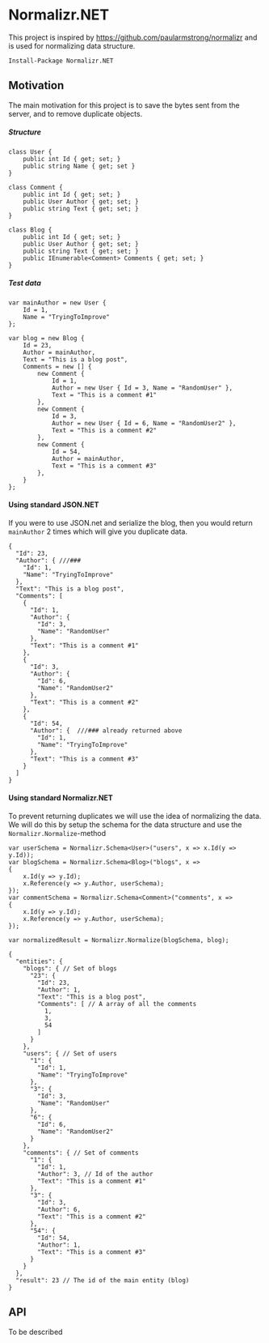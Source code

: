 Normalizr.NET
==================

This project is inspired by https://github.com/paularmstrong/normalizr and is used for normalizing data structure.

```
Install-Package Normalizr.NET
```

Motivation
---------------------------

The main motivation for this project is to save the bytes sent from the server, and to remove duplicate objects.


##### Structure
```
class User {
    public int Id { get; set; }
    public string Name { get; set }
}

class Comment {
    public int Id { get; set; }
    public User Author { get; set; }
    public string Text { get; set; }
}

class Blog {
    public int Id { get; set; }
    public User Author { get; set; }
    public string Text { get; set; }
    public IEnumerable<Comment> Comments { get; set; }
}

```

##### Test data
```
var mainAuthor = new User {
    Id = 1,
    Name = "TryingToImprove"
};

var blog = new Blog {
    Id = 23,
    Author = mainAuthor,
    Text = "This is a blog post",
    Comments = new [] {
        new Comment {
            Id = 1,
            Author = new User { Id = 3, Name = "RandomUser" },
            Text = "This is a comment #1"
        },
        new Comment {
            Id = 3,
            Author = new User { Id = 6, Name = "RandomUser2" },
            Text = "This is a comment #2"
        },
        new Comment {
            Id = 54,
            Author = mainAuthor,
            Text = "This is a comment #3"
        },
    } 
};
```

#### Using standard JSON.NET
If you were to use JSON.net and serialize the blog, then you would return `mainAuthor` 2 times which will give you duplicate data.

```
{
  "Id": 23,
  "Author": { ///###
    "Id": 1,
    "Name": "TryingToImprove"
  },
  "Text": "This is a blog post",
  "Comments": [
    {
      "Id": 1,
      "Author": {
        "Id": 3,
        "Name": "RandomUser"
      },
      "Text": "This is a comment #1"
    },
    {
      "Id": 3,
      "Author": {
        "Id": 6,
        "Name": "RandomUser2"
      },
      "Text": "This is a comment #2"
    },
    {
      "Id": 54,
      "Author": {  ///### already returned above
        "Id": 1,
        "Name": "TryingToImprove"
      },
      "Text": "This is a comment #3"
    }
  ]
}
```

#### Using standard Normalizr.NET
To prevent returning duplicates we will use the idea of normalizing the data. We will do this by setup the schema for the data structure and use the `Normalizr.Normalize`-method

```
var userSchema = Normalizr.Schema<User>("users", x => x.Id(y => y.Id));
var blogSchema = Normalizr.Schema<Blog>("blogs", x =>
{
    x.Id(y => y.Id);
    x.Reference(y => y.Author, userSchema);
});
var commentSchema = Normalizr.Schema<Comment>("comments", x =>
{
    x.Id(y => y.Id);
    x.Reference(y => y.Author, userSchema);
});

var normalizedResult = Normalizr.Normalize(blogSchema, blog);
```

```
{
  "entities": {
    "blogs": { // Set of blogs
      "23": {
        "Id": 23,
        "Author": 1,
        "Text": "This is a blog post",
        "Comments": [ // A array of all the comments
          1,
          3,
          54
        ]
      }
    },
    "users": { // Set of users
      "1": {
        "Id": 1,
        "Name": "TryingToImprove"
      },
      "3": {
        "Id": 3,
        "Name": "RandomUser"
      },
      "6": {
        "Id": 6,
        "Name": "RandomUser2"
      }
    },
    "comments": { // Set of comments
      "1": {
        "Id": 1,
        "Author": 3, // Id of the author
        "Text": "This is a comment #1"
      },
      "3": {
        "Id": 3,
        "Author": 6,
        "Text": "This is a comment #2"
      },
      "54": {
        "Id": 54,
        "Author": 1,
        "Text": "This is a comment #3"
      }
    }
  },
  "result": 23 // The id of the main entity (blog)
}
```

API
---------------------------

To be described